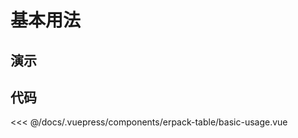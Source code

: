 # 基本用法

## 演示
<erpack-table-basic-usage />

## 代码
<<< @/docs/.vuepress/components/erpack-table/basic-usage.vue